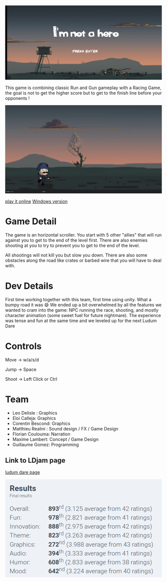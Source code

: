 ![title](GitHubResources/front.png)

This game is combining classic Run and Gun gameplay with a Racing Game, the goal is not to get the higher score
but to get to the finish line before your opponents !

![firstGif.gif](GitHubResources/firstGif.gif)

[play it online](https://guillaume-gomez.github.io/LD41/build/JamVersion/)
[Windows version](https://drive.google.com/drive/folders/1uCgqmrBZJ86BNkhIuVH7jqXFz75OgMgB)

# Game Detail

The game is an horizontal scroller.
You start with 5 other "allies" that will run against you to get to the end of the level first.
There are also enemies shooting at you to try to prevent you to get to the end of the level.

All shootings will not kill you but slow you down. 
There are also some obstacles along the road like crates or barbed wire that you will have to deal with.

 
# Dev Details

First time working together with this team, first time using unity. What a bumpy road it was :smile:
We ended up a bit overwhelmed by all the features we wanted to cram into the game: NPC running the race, 
shooting, and mostly character animation (some sweet fuel for future nightmare).
The experience was tense and fun at the same time and we leveled up for the next Ludum Dare


# Controls

Move     ->     w/a/s/d

Jump     ->     Space

Shoot    ->     Left Click or Ctrl


# Team
- Leo Delisle : Graphics
- Eloi Calleja: Graphics
- Corentin Bescond: Graphics
- Matthieu Realini : Sound design / FX / Game Design
- Florian Coulouma: Narration
- Maxime Lambert: Concept / Game Design
- Guillaume Gomez: Programming

## Link to LDjam page

[ludum dare page](https://ldjam.com/events/ludum-dare/41/im-not-a-hero)

![result](GitHubResources/results.png)

